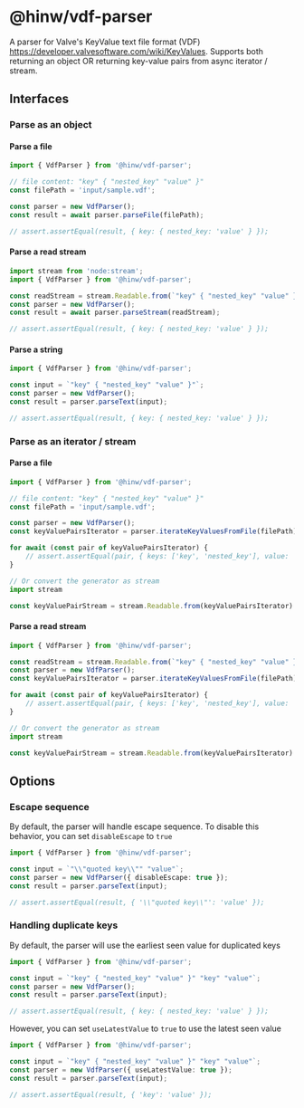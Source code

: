 # @hinw/vdf-parser

A parser for Valve's KeyValue text file format (VDF) https://developer.valvesoftware.com/wiki/KeyValues.
Supports both returning an object OR returning key-value pairs from async iterator / stream.

## Interfaces

### Parse as an object

#### Parse a file

```ts
import { VdfParser } from '@hinw/vdf-parser';

// file content: "key" { "nested_key" "value" }"
const filePath = 'input/sample.vdf';

const parser = new VdfParser();
const result = await parser.parseFile(filePath);

// assert.assertEqual(result, { key: { nested_key: 'value' } });
```

#### Parse a read stream

```ts
import stream from 'node:stream';
import { VdfParser } from '@hinw/vdf-parser';

const readStream = stream.Readable.from(`"key" { "nested_key" "value" }"`);
const parser = new VdfParser();
const result = await parser.parseStream(readStream);

// assert.assertEqual(result, { key: { nested_key: 'value' } });
```

#### Parse a string

```ts
import { VdfParser } from '@hinw/vdf-parser';

const input = `"key" { "nested_key" "value" }"`;
const parser = new VdfParser();
const result = parser.parseText(input);

// assert.assertEqual(result, { key: { nested_key: 'value' } });
```

### Parse as an iterator / stream

#### Parse a file

```ts
import { VdfParser } from '@hinw/vdf-parser';

// file content: "key" { "nested_key" "value" }"
const filePath = 'input/sample.vdf';

const parser = new VdfParser();
const keyValuePairsIterator = parser.iterateKeyValuesFromFile(filePath);

for await (const pair of keyValuePairsIterator) {
    // assert.assertEqual(pair, { keys: ['key', 'nested_key'], value: 'value' });
}

// Or convert the generator as stream
import stream

const keyValuePairStream = stream.Readable.from(keyValuePairsIterator)
```

#### Parse a read stream

```ts
import { VdfParser } from '@hinw/vdf-parser';

const readStream = stream.Readable.from(`"key" { "nested_key" "value" }"`);
const parser = new VdfParser();
const keyValuePairsIterator = parser.iterateKeyValuesFromFile(filePath);

for await (const pair of keyValuePairsIterator) {
    // assert.assertEqual(pair, { keys: ['key', 'nested_key'], value: 'value' });
}

// Or convert the generator as stream
import stream

const keyValuePairStream = stream.Readable.from(keyValuePairsIterator)
```

## Options

### Escape sequence

By default, the parser will handle escape sequence. To disable this behavior, you can set `disableEscape` to `true`

```ts
import { VdfParser } from '@hinw/vdf-parser';

const input = `"\\"quoted key\\"" "value"`;
const parser = new VdfParser({ disableEscape: true });
const result = parser.parseText(input);

// assert.assertEqual(result, { '\\"quoted key\\"': 'value' });
```

### Handling duplicate keys

By default, the parser will use the earliest seen value for duplicated keys

```ts
import { VdfParser } from '@hinw/vdf-parser';

const input = `"key" { "nested_key" "value" }" "key" "value"`;
const parser = new VdfParser();
const result = parser.parseText(input);

// assert.assertEqual(result, { key: { nested_key: 'value' } });
```

However, you can set `useLatestValue` to `true` to use the latest seen value

```ts
import { VdfParser } from '@hinw/vdf-parser';

const input = `"key" { "nested_key" "value" }" "key" "value"`;
const parser = new VdfParser({ useLatestValue: true });
const result = parser.parseText(input);

// assert.assertEqual(result, { 'key': 'value' });
```
